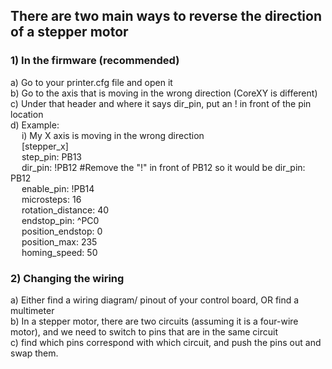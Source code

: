 ## There are two main ways to reverse the direction of a stepper motor

### 1) In the firmware (recommended)

  a) Go to your printer.cfg file and open it  
  b) Go to the axis that is moving in the wrong direction (CoreXY is different)  
  c) Under that header and where it says dir_pin, put an ! in front of the pin location  
  d) Example:  
&emsp; i) My X axis is moving in the wrong direction  
&emsp;  [stepper_x]  
&emsp;  step_pin: PB13  
&emsp;   dir_pin: !PB12 #Remove the "!" in front of PB12 so it would be dir_pin: PB12  
&emsp;  enable_pin: !PB14  
&emsp;   microsteps: 16  
&emsp;    rotation_distance: 40  
&emsp;   endstop_pin: ^PC0  
&emsp;   position_endstop: 0  
&emsp;   position_max: 235  
&emsp;    homing_speed: 50  
  
### 2) Changing the wiring

  a) Either find a wiring diagram/ pinout of your control board, OR find a multimeter  
  b) In a stepper motor, there are two circuits (assuming it is a four-wire motor), and we need to switch to pins that are in the same circuit  
  c) find which pins correspond with which circuit, and push the pins out and swap them.  
